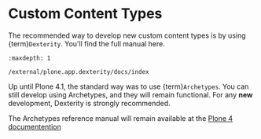 # Custom Content Types

The recommended way to develop new custom content types is by using {term}`Dexterity`. You'll find the full manual here.

```{toctree}
:maxdepth: 1

/external/plone.app.dexterity/docs/index
```

Up until Plone 4.1, the standard way was to use {term}`Archetypes`.
You can still develop using Archetypes, and they will remain functional.
For any **new** development, Dexterity is strongly recommended.

The Archetypes reference manual will remain available at the [Plone 4 documentention](http://docs.plone.org/4/en/old-reference-manuals/archetypes/index.html)
